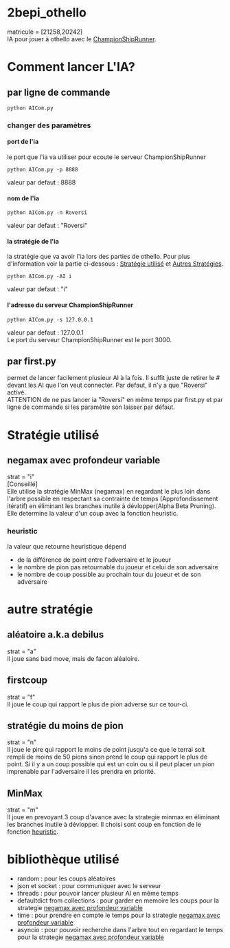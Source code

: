 # 2bepi_othello
matricule = [21258,20242]  
IA pour jouer à othello avec le [ChampionShipRunner](https://github.com/qlurkin/PI2CChampionshipRunner).
# Comment lancer L'IA?
## par ligne de commande
```shell
python AICom.py
```
### changer des paramètres
#### port de l'ia
le port que l'ia va utiliser pour ecoute le serveur ChampionShipRunner
```shell
python AICom.py -p 8888
```
valeur par defaut : 8888
#### nom de l'ia
```shell
python AICom.py -n Roversi
```
valeur par defaut : "Roversi"
#### la stratégie de l'ia
la stratégie que va avoir l'ia lors des parties de othello. Pour plus d'information voir la partie ci-dessous : [Stratégie utilisé](#strat%C3%A9gie-utilis%C3%A9) et [Autres Stratégies](#autre-strat%C3%A9gie).
```shell
python AICom.py -AI i
```
valeur par defaut : "i"
#### l'adresse du serveur ChampionShipRunner
```shell
python AICom.py -s 127.0.0.1
```
valeur par defaut : 127.0.0.1  
Le port du serveur ChampionShipRunner est le port 3000.
## par first.py
permet de lancer facilement plusieur AI à la fois.
Il suffit juste de retirer le # devant les AI que l'on veut connecter. 
Par defaut, il n'y a que "Roversi" activé.  
ATTENTION de ne pas lancer ia "Roversi" en même temps par first.py et par ligne de commande si les paramètre son laisser par défaut.
# Stratégie utilisé
## negamax avec profondeur variable
strat = "i"  
[Conseillé]  
Elle utilise la stratégie MinMax (negamax) en regardant le plus loin dans l'arbre possible en respectant sa contrainte de temps (Approfondissement itératif) en éliminant les branches inutile à dévlopper(Alpha Beta Pruning). Elle determine la valeur d'un coup avec la fonction heuristic.
### heuristic
la valeur que retourne heuristique dépend
* de la différence de point entre l'adversaire et le joueur
* le nombre de pion pas retournable du joueur et celui de son adversaire
* le nombre de coup possible au prochain tour du joueur et de son adversaire

# autre stratégie
## aléatoire a.k.a debilus
strat = "a"  
Il joue sans bad move, mais de facon aléaloire.

## firstcoup
strat = "f"  
Il joue le coup qui rapport le plus de pion adverse sur ce tour-ci.

## stratégie du moins de pion
strat = "n"  
Il joue le pire qui rapport le moins de point jusqu'a ce que le terrai soit rempli de moins de 50 pions sinon prend le coup qui rapport le plus de point. 
Si il y a un coup possible qui est un coin ou si il peut placer un pion imprenable par l'adversaire il les prendra en priorité.

## MinMax
strat = "m"  
Il joue en prevoyant 3 coup d'avance avec la strategie minmax en éliminant les branches inutile à dévlopper.
Il choisi sont coup en fonction de le fonction [heuristic](#heuristic). 

# bibliothèque utilisé
* random : pour les coups aléatoires
* json et socket : pour communiquer avec le serveur
* threads : pour pouvoir lancer plusieur AI en même temps
* defaultdict from collections : pour garder en memoire les coups pour la strategie [negamax avec profondeur variable](#negamax-avec-profondeur-variable)
* time : pour prendre en compte le temps pour la strategie [negamax avec profondeur variable](#negamax-avec-profondeur-variable)
* asyncio : pour pouvoir recherche dans l'arbre tout en regardant le temps pour la strategie [negamax avec profondeur variable](#negamax-avec-profondeur-variable)

